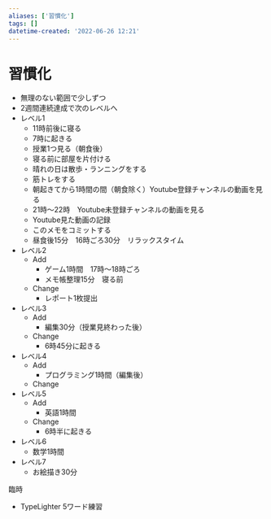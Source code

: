 ```yaml
---
aliases: ['習慣化']
tags: []
datetime-created: '2022-06-26 12:21'
---
```


# 習慣化
- 無理のない範囲で少しずつ
- 2週間連続達成で次のレベルへ
- レベル1
	- 11時前後に寝る
	- 7時に起きる
	- 授業1つ見る（朝食後）
	- 寝る前に部屋を片付ける
	- 晴れの日は散歩・ランニングをする
	- 筋トレをする
	- 朝起きてから1時間の間（朝食除く）Youtube登録チャンネルの動画を見る
	- 21時～22時　Youtube未登録チャンネルの動画を見る
	- Youtube見た動画の記録
	- このメモをコミットする
	- 昼食後15分　16時ごろ30分　リラックスタイム
- レベル2
	- Add
		- ゲーム1時間　17時～18時ごろ
		- メモ帳整理15分　寝る前
	- Change
		- レポート1枚提出
- レベル3
	- Add
		- 編集30分（授業見終わった後）
	- Change
		- 6時45分に起きる
- レベル4
	- Add
		- プログラミング1時間（編集後）
	- Change
- レベル5
	- Add
		- 英語1時間
	- Change
		- 6時半に起きる
- レベル6
	- 数学1時間
- レベル7
	- お絵描き30分

臨時
- TypeLighter 5ワード練習